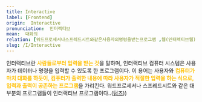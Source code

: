 ```yaml
---
title: Interactive
label: [Frontend]
origin:  Interactive
pronunciation:  인터렉티브
mean:  대화의
relation: [워드프로세서나스프레드시트와같은사용자의명령을받는프로그램 ,웹(인터렉티브웹) ]
slug: /I/Interactive
---
```


<content>
<p>인터랙티브란 <span style="color:#FFBF00; font-weight:bold;">사람들로부터 입력을 받는 것</span>을 말하며, 인터랙티브 컴퓨터 시스템은 사용자가 데이터나 명령을 입력할 수 있도록 한 프로그램이다. 이 용어는 사용자와 <span style="color:#FFBF00; font-weight:bold;">컴퓨터가 마치 대화를 하듯이, 컴퓨터가 출력한 내용에 따라 사용자가 적절한 입력을 하는 식으로, 입력과 출력이 공존하는 프로그램</span>을 가리킨다. 워드프로세서나 스프레드시트와 같은 대부분의 프로그램들이 인터랙티브 프로그램이다..(<a href="http://www.terms.co.kr/interactive.htm">텀즈</a>))</p>
</content>

